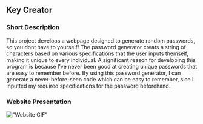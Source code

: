 ## Key Creator

### Short Description
This project develops a webpage designed to generate random passwords, so you dont have to yourself! The password generator creats a string of characters based on various specifications that the user inputs themself, making it unique to every individual. A significant reason for developing this program is because I've never been good at creating unique passwords that are easy to remember before. By using this password generator, I can generate a never-before-seen code which can be easy to remember, sice I inputted my required specifications for the password beforehand. 

### Website Presentation
!["Website GIF"](./assets/images-gifs/password-generator.gif)


